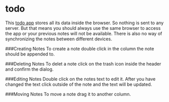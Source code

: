 todo
====

This [todo app](http://furti.github.io/todo) stores all its data inside the browser. So nothing is sent to any server. But that means you should always use the same browser to access the app or your previous notes will not be available. There is also no way of synchronizing the notes between different devices.

###Creating Notes
To create a note double click in the column the note should be appended to.

###Deleting Notes
To delet a note click on the trash icon inside the header and confirm the dialog.

###Editing Notes
Double click on the notes text to edit it. After you have changed the text click outside of the note and the text will be updated.

###Moving Notes
To move a note drag it to another column.